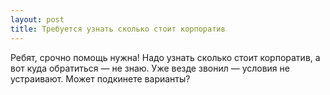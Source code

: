 ```yaml
---
layout: post 
title: Требуется узнать сколько стоит корпоратив 
--- 
```

Ребят, срочно помощь нужна! Надо узнать сколько стоит корпоратив, а вот куда обратиться — не знаю. Уже везде звонил — условия не устраивают. Может подкинете варианты?